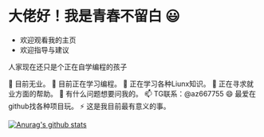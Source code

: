 # 大佬好！我是青春不留白 😃

- 欢迎观看我的主页
- 欢迎指导与建议

人家现在还只是个正在自学编程的孩子

🔭  目前无业。
🌱  目前正在学习编程。
👯  正在学习各种Liunx知识。
🤔  正在寻求就业方面的帮助。
💬  有什么问题想要问我的。
📫  TG联系：@az667755
😄  最爱在github找各种项目玩。
⚡  这是我目前最有意义的事。

[![Anurag's github stats](https://github-readme-stats.vercel.app/api?username=eallion&show_icons=true)](https://github.com/anuraghazra/github-readme-stats)
